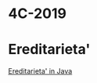 # 4C-2019
# Ereditarieta'
[Ereditarieta' in Java](https://github.com/Prof-Matteo-Palitto-Peano/Java-Lesson-inheritance)
